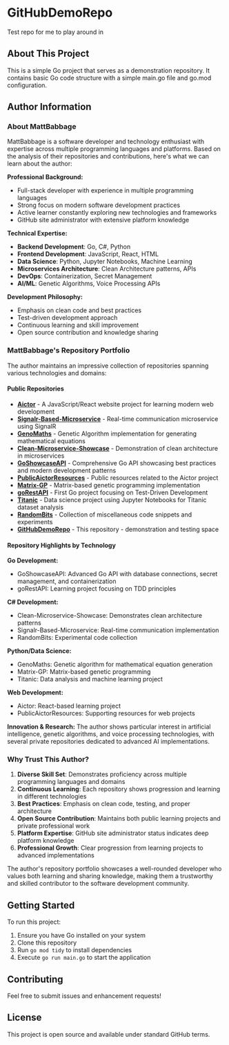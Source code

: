 # GitHubDemoRepo

Test repo for me to play around in

## About This Project

This is a simple Go project that serves as a demonstration repository. It contains basic Go code structure with a simple main.go file and go.mod configuration.

## Author Information

### About MattBabbage

MattBabbage is a software developer and technology enthusiast with expertise across multiple programming languages and platforms. Based on the analysis of their repositories and contributions, here's what we can learn about the author:

**Professional Background:**
- Full-stack developer with experience in multiple programming languages
- Strong focus on modern software development practices
- Active learner constantly exploring new technologies and frameworks
- GitHub site administrator with extensive platform knowledge

**Technical Expertise:**
- **Backend Development**: Go, C#, Python
- **Frontend Development**: JavaScript, React, HTML
- **Data Science**: Python, Jupyter Notebooks, Machine Learning
- **Microservices Architecture**: Clean Architecture patterns, APIs
- **DevOps**: Containerization, Secret Management
- **AI/ML**: Genetic Algorithms, Voice Processing APIs

**Development Philosophy:**
- Emphasis on clean code and best practices
- Test-driven development approach
- Continuous learning and skill improvement
- Open source contribution and knowledge sharing

### MattBabbage's Repository Portfolio

The author maintains an impressive collection of repositories spanning various technologies and domains:

#### Public Repositories

- **[Aictor](https://github.com/MattBabbage/Aictor)** - A JavaScript/React website project for learning modern web development
- **[Signalr-Based-Microservice](https://github.com/MattBabbage/Signalr-Based-Microservice)** - Real-time communication microservice using SignalR
- **[GenoMaths](https://github.com/MattBabbage/GenoMaths)** - Genetic Algorithm implementation for generating mathematical equations
- **[Clean-Microservice-Showcase](https://github.com/MattBabbage/Clean-Microservice-Showcase)** - Demonstration of clean architecture in microservices
- **[GoShowcaseAPI](https://github.com/MattBabbage/GoShowcaseAPI)** - Comprehensive Go API showcasing best practices and modern development patterns
- **[PublicAictorResources](https://github.com/MattBabbage/PublicAictorResources)** - Public resources related to the Aictor project
- **[Matrix-GP](https://github.com/MattBabbage/Matrix-GP)** - Matrix-based genetic programming implementation
- **[goRestAPI](https://github.com/MattBabbage/goRestAPI)** - First Go project focusing on Test-Driven Development
- **[Titanic](https://github.com/MattBabbage/Titanic)** - Data science project using Jupyter Notebooks for Titanic dataset analysis
- **[RandomBits](https://github.com/MattBabbage/RandomBits)** - Collection of miscellaneous code snippets and experiments
- **[GitHubDemoRepo](https://github.com/MattBabbage/GitHubDemoRepo)** - This repository - demonstration and testing space

#### Repository Highlights by Technology

**Go Development:**
- GoShowcaseAPI: Advanced Go API with database connections, secret management, and containerization
- goRestAPI: Learning project focusing on TDD principles

**C# Development:**
- Clean-Microservice-Showcase: Demonstrates clean architecture patterns
- Signalr-Based-Microservice: Real-time communication implementation
- RandomBits: Experimental code collection

**Python/Data Science:**
- GenoMaths: Genetic algorithm for mathematical equation generation
- Matrix-GP: Matrix-based genetic programming
- Titanic: Data analysis and machine learning project

**Web Development:**
- Aictor: React-based learning project
- PublicAictorResources: Supporting resources for web projects

**Innovation & Research:**
The author shows particular interest in artificial intelligence, genetic algorithms, and voice processing technologies, with several private repositories dedicated to advanced AI implementations.

### Why Trust This Author?

1. **Diverse Skill Set**: Demonstrates proficiency across multiple programming languages and domains
2. **Continuous Learning**: Each repository shows progression and learning in different technologies
3. **Best Practices**: Emphasis on clean code, testing, and proper architecture
4. **Open Source Contribution**: Maintains both public learning projects and private professional work
5. **Platform Expertise**: GitHub site administrator status indicates deep platform knowledge
6. **Professional Growth**: Clear progression from learning projects to advanced implementations

The author's repository portfolio showcases a well-rounded developer who values both learning and sharing knowledge, making them a trustworthy and skilled contributor to the software development community.

## Getting Started

To run this project:

1. Ensure you have Go installed on your system
2. Clone this repository
3. Run `go mod tidy` to install dependencies
4. Execute `go run main.go` to start the application

## Contributing

Feel free to submit issues and enhancement requests!

## License

This project is open source and available under standard GitHub terms.